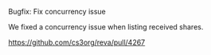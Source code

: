 Bugfix: Fix concurrency issue

We fixed a concurrency issue when listing received shares.

https://github.com/cs3org/reva/pull/4267
